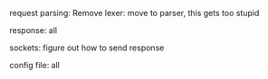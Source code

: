 

request parsing:
Remove lexer: move to parser, this gets too stupid


response:
all

sockets:
figure out how to send response

config file:
all

